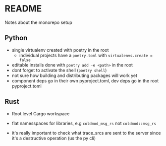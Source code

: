 # README

Notes about the monorepo setup

## Python

* single virtualenv created with poetry in the root
  * individual projects have a `poetry.toml` with `virtualenvs.create = false`
* editable installs done with `poetry add -e <path>` in the root
* dont forget to activate the shell (`poetry shell`)
* not sure how building and distributing packages will work yet
* component deps go in their own pyproject.toml, dev deps go in the root pyproject.toml

## Rust

* Root level Cargo workspace
* flat namesspaces for libraries, e.g `coldmod_msg_rs` not `coldmod::msg_rs`



* it's really important to check what trace_srcs are sent to the server since it's a destructive operation (us the py cli)
